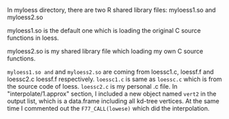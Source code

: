 In myloess directory, there are two R shared library files: myloess1.so and myloess2.so

myloess1.so is the default one which is loading the original C source functions in loess.

myloess2.so is my shared library file which loading my own C source functions.

`myloess1.so and` and `myloess2.so` are coming from loessc1.c, loessf.f and loessc2.c
loessf.f respectively. `loessc1.c` is same as `loessc.c` which is from the source code
of loess. `loessc2.c` is my personal .c file. In "interpolate/1.approx" section, I included 
a new object named `vert2` in the output list, which is a data.frame including all kd-tree
vertices. At the same time I commented out the `F77_CALL(lowese)` which did the interpolation.

